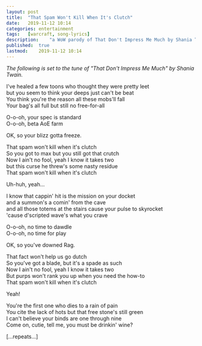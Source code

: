 ```yaml
---
layout:	post
title:	"That Spam Won't Kill When It's Clutch"
date:	2019-11-12 10:14
categories:	entertainment
tags:	[warcraft, song-lyrics]
description:	"a WoW parody of That Don't Impress Me Much by Shania Twain"
published:	true
lastmod:	2019-11-12 10:14
---
```


_The following is set to the tune of "That Don't Impress Me Much" by Shania Twain._

I've healed a few toons who thought they were pretty leet<br>
but you seem to think your deeps just can't be beat<br>
You think you're the reason all these mobs'll fall<br>
Your bag's all full but still no free-for-all

O-o-oh, your spec is standard<br>
O-o-oh, beta AoE farm

OK, so your blizz gotta freeze.

That spam won't kill when it's clutch<br>
So you got to max but you still got that crutch<br>
Now I ain't no fool, yeah I know it takes two<br>
but this curse he threw's some nasty residue<br>
That spam won't kill when it's clutch

Uh-huh, yeah...

I know that cappin' hit is the mission on your docket<br>
and a summon's a comin' from the cave<br>
and all those totems at the stairs cause your pulse to skyrocket<br>
'cause d'scripted wave's what you crave

O-o-oh, no time to dawdle<br>
O-o-oh, no time for play

OK, so you've downed Rag.

That fact won't help us go dutch<br>
So you've got a blade, but it's a spade as such<br>
Now I ain't no fool, yeah I know it takes two<br>
But purps won't rank you up when you need the how-to<br>
That spam won't kill when it's clutch

Yeah!

You're the first one who dies to a rain of pain<br>
You cite the lack of hots but that free stone's still green<br>
I can't believe your binds are one through nine<br>
Come on, cutie, tell me, you must be drinkin' wine?

[...repeats...]
